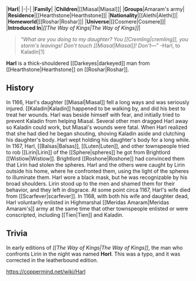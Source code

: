 |**Harl**|
|-|-|
|**Family**|
|**Children**|[[Miasal\|Miasal]]|
|**Groups**|Amaram's army|
|**Residence**|[[Hearthstone\|Hearthstone]]|
|**Nationality**|[[Alethi\|Alethi]]|
|**Homeworld**|[[Roshar\|Roshar]]|
|**Universe**|[[Cosmere\|Cosmere]]|
|**Introduced In**|*[[The Way of Kings\|The Way of Kings]]*|

>“*What are you doing to my daughter? You [[Cremling\|cremling]], you storm's leavings! Don’t touch [[Miasal\|Miasal]]! Don't—*”
\-Harl, to Kaladin[1]


**Harl** is a thick-shouldered [[Darkeyes\|darkeyed]] man from [[Hearthstone\|Hearthstone]] on [[Roshar\|Roshar]].

## History
In 1166, Harl's daughter [[Miasal\|Miasal]] fell a long ways and was seriously injured. [[Kaladin\|Kaladin]] happened to be walking by, and did his best to treat her wounds. Harl was beside himself with fear, and initially tried to prevent Kaladin from helping Miasal. Several other men dragged Harl away so Kaladin could work, but Miasal's wounds were fatal. When Harl realized that she had died he began shouting, shoving Kaladin aside and clutching his daughter's body. Harl wept holding his daughter's body for a long while.
In 1167, Harl, [[Balsas\|Balsas]], [[Luten\|Luten]], and other townspeople tried to rob [[Lirin\|Lirin]] of the [[Sphere\|spheres]] he got from Brightlord [[Wistiow\|Wistiow]]. Brightlord [[Roshone\|Roshone]] had convinced them that Lirin had stolen the spheres. Harl and the others were caught by Lirin outside his home, where he confronted them, using the light of the spheres to illuminate them. Harl wore a black mask, but he was recognizable by his broad shoulders. Lirin stood up to the men and shamed them for their behavior, and they left in disgrace.
At some point circa 1167, Harl's wife died from [[Scarfever\|scarfever]].
In 1168, with both his wife and daughter dead, Harl voluntarily enlisted in Highmarshal [[Meridas Amaram\|Meridas Amaram's]] army at the same time that other townspeople enlisted or were conscripted, including [[Tien\|Tien]] and Kaladin.

## Trivia
In early editions of *[[The Way of Kings\|The Way of Kings]]*, the man who confronts Lirin in the night was named **Horl**. This was a typo, and it was corrected in the leatherbound edition.


https://coppermind.net/wiki/Harl